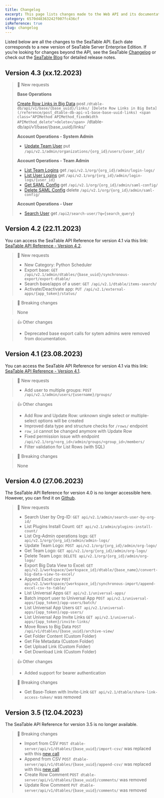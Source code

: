 ```yaml
---
title: Changelog
excerpt: This page lists changes made to the Web API and its documentation.
category: 6570d48363242f007fc436cf
isReference: true
slug: changelog
---
```


<style>
.markdown-body {
	--markdown-title-marginTop: 2em;
}
</style>

Listed below are all the changes to the SeaTable API. Each date corresponds to a new version of SeaTable Server Enterprise Edition. If you’re looking for changes beyond the API, see the SeaTable [Changelog](https://seatable.io/docs/changelog) or check out the [SeaTable Blog](https://seatable.io/blog) for detailed release notes.

## Version 4.3 (xx.12.2023)

> 📘 New requests
>
> **Base Operations**
>
> [Create Row Links in Big Data](/reference/post_dtable-db-api-v1-base-base-uuid-links) <span class="APIMethod APIMethod_fixedWidth APIMethod_post">post</span> `/dtable-db/api/v1/base/{base_uuid}/links/
[Delete Row Links in Big Data](/reference/post_dtable-db-api-v1-base-base-uuid-links) <span class="APIMethod APIMethod_fixedWidth APIMethod_delete">delete</span> `/dtable-db/api/v1/base/{base_uuid}/links/`
>
> **Account Operations - System Admin**
>
> - [Update Team User](/reference/put_api-v2-1-admin-organizations-org-id-users-user-id) <span class="APIMethod APIMethod_fixedWidth APIMethod_put">put</span> `/api/v2.1/admin/organizations/{org_id}/users/{user_id}/`
>
> **Account Operations - Team Admin**
>
> - [List Team Logins](/reference/get_api-v2-1-org-org-id-admin-login-logs) <span class="APIMethod APIMethod_fixedWidth APIMethod_get">get</span> `/api/v2.1/org/{org_id}/admin/login-logs/`
> - [List User Logins](/reference/get_api-v2-1-org-org-id-admin-login-logs-user-id) <span class="APIMethod APIMethod_fixedWidth APIMethod_get">get</span> `/api/v2.1/org/{org_id}/admin/login-logs/{user_id}`
> - [Get SAML Config](/reference/get_api-v2-1-org-org-id-admin-saml-config) <span class="APIMethod APIMethod_fixedWidth APIMethod_get">get</span> `/api/v2.1/org/{org_id}/admin/saml-config/`
> - [Delete SAML Config](/reference/delete_api-v2-1-org-org-id-admin-saml-config) <span class="APIMethod APIMethod_fixedWidth APIMethod_delete">delete</span> `/api/v2.1/org/{org_id}/admin/saml-config/`
>
> **Account Operations - User**
>
> - [Search User](/reference/get_api2-search-user) <span class="APIMethod APIMethod_fixedWidth APIMethod_get">get</span> `/api2/search-user/?q={search_query}`

## Version 4.2 (22.11.2023)

You can access the SeaTable API Reference for version 4.1 via this link: [SeaTable API Reference - Version 4.2](https://seatable.readme.io/v4.2/reference/introduction).

> 📘 New requests
>
> - New Category: Python Scheduler
> - Export base: `GET /api/v2.1/admin/dtables/{base_uuid}/synchronous-export/export-dtable/`
> - Search base/apps of a user: `GET /api/v2.1/dtable/items-search/`
> - Activate/Deactivate app: `PUT /api/v2.1/external-apps/{app_token}/status/`

> 🚧 Breaking changes
>
> None

> 👍 Other changes
>
> - Deprecated base export calls for sytem admins were removed from documentation.

## Version 4.1 (23.08.2023)

You can access the SeaTable API Reference for version 4.1 via this link: [SeaTable API Reference - Version 4.1](https://seatable.readme.io/v4.1/reference/introduction).

> 📘 New requests
>
> - Add user to multiple groups: `POST /api/v2.1/admin/users/{username}/groups/`

> 👍 Other changes
>
> - Add Row and Update Row: unknown single select or multiple-select options will be created
> - Improved data type and structure checks for `/rows/` endpoint
> - `row_id` cannot be changed anymore with Update Row
> - Fixed permission issue with endpoint `/api/v2.1/org/<org_id>/admin/groups/<group_id>/members/`
> - Filter validation for List Rows (with SQL)

> 🚧 Breaking changes
>
> None

## Version 4.0 (27.06.2023)

The SeaTable API Reference for version 4.0 is no longer accessible here. However, you can find it on [Github](https://github.com/seatable/openapi/tree/v4.0).

> 📘 New requests
>
> - Search User by Org-ID: `GET api/v2.1/admin/search-user-by-org-id/`
> - List Plugins Install Count: `GET api/v2.1/admin/plugins-install-count/`
> - List Org-Admin operations logs: `GET api/v2.1/org/{org_id}/admin/admin-logs/`
> - Update Team Logo: `POST api/v2.1/org/{org_id}/admin/org-logo/`
> - Get Team Logo: `GET api/v2.1/org/{org_id}/admin/org-logo/`
> - Delete Team Logo: `DELETE api/v2.1/org/{org_id}/admin/org-logo/`
> - Export Big Data View to Excel: `GET api/v2.1/workspace/{workspace_id}/dtable/{base_name}/convert-big-data-view-to-excel/`
> - Append Excel csv `POST api/v2.1/workspace/{workspace_id}/synchronous-import/append-excel-csv-to-table/`
> - List Universal Apps `GET api/v2.1/universal-apps/`
> - Batch import user to Universal App `POST api/v2.1/universal-apps/{app_token}/app-users/batch/`
> - List Universal App Users `GET api/v2.1/universal-apps/{app_token}/app-users/`
> - List Universal App Invite Links `GET api/v2.1/universal-apps/{app_token}/invite-links/`
> - Move Rows to Big Data `POST /api/v1/dtables/{base_uuid}/archive-view/`
> - Get Folder Content (Custom Folder)
> - Get File Metadata (Custom Folder)
> - Get Upload Link (Custom Folder)
> - Get Download Link (Custom Folder)

> 👍 Other changes
>
> - Added support for bearer authentication

> 🚧 Breaking changes
>
> - Get Base-Token with Invite-Link `GET api/v2.1/dtable/share-link-access-token/` was removed

## Version 3.5 (12.04.2023)

The SeaTable API Reference for version 3.5 is no longer available.

> 🚧 Breaking changes
>
> - Import from CSV `POST dtable-server/api/v1/dtables/{base_uuid}/import-csv/` was replaced with this [new call](/reference/import-base-from-xlsx-or-csv)
> - Append from CSV `POST dtable-server/api/v1/dtables/{base_uuid}/append-csv/` was replaced with this [new call](/reference/import-base-from-xlsx-or-csv)
> - Create Row Comment `POST dtable-server/api/v1/dtables/{base_uuid}/comments/` was removed
> - Update Row Comment `PUT dtable-server/api/v1/dtables/{base_uuid}/comments/` was removed
